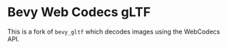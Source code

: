 # Bevy Web Codecs gLTF

This is a fork of `bevy_gltf` which decodes images using the WebCodecs API.
